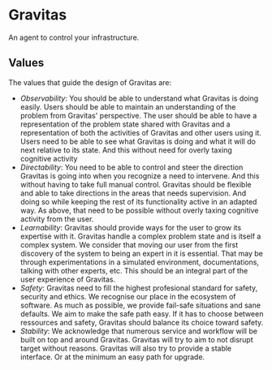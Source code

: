 # Gravitas

An agent to control your infrastructure.

## Values

The values that guide the design of Gravitas are:

- *Observability*: You should be able to understand what Gravitas is doing easily. Users should be able to maintain an understanding of the problem from Gravitas' perspective. The user should be able to have a representation of the problem state shared with Gravitas and a representation of both the activities of Gravitas and other users using it. Users need to be able to see what Gravitas is doing and what it will do next relative to its state. And this without need for overly taxing cognitive activity
- *Directability*: You need to be able to control and steer the direction Gravitas is going into when you recognize a need to intervene. And this without having to take full manual control. Gravitas should be flexible and able to take directions in the areas that needs supervision. And doing so while keeping the rest of its functionality active in an adapted way. As above, that need to be possible without overly taxing cognitive activity from the user.
- *Learnability*: Gravitas should provide ways for the user to grow its expertise with it. Gravitas handle a complex problem state and is itself a complex system. We consider that moving our user from the first discovery of the system to being an expert in it is essential. That may be through experimentations in a simulated environment, documentations, talking with other experts, etc. This should be an integral part of the user experience of Gravitas.
- *Safety*: Gravitas need to fill the highest profesional standard for safety, security and ethics. We recognise our place in the ecosystem of software. As much as possible, we provide fail-safe situations and sane defaults. We aim to make the safe path easy. If it has to choose between ressources and safety, Gravitas should balance its choice toward safety.
- *Stability*: We acknowledge that numerous service and workflow will be built on top and around Gravitas. Gravitas will try to aim to not disrupt target without reasons. Gravitas will also try to provide a stable interface. Or at the minimum an easy path for upgrade.
